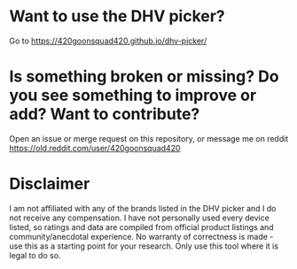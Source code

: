 # Want to use the DHV picker?

Go to https://420goonsquad420.github.io/dhv-picker/

# Is something broken or missing? Do you see something to improve or add? Want to contribute?

Open an issue or merge request on this repository, or message me on reddit https://old.reddit.com/user/420goonsquad420

# Disclaimer

I am not affiliated with any of the brands listed in the DHV picker and I do not receive any compensation. I have not personally used every device listed, so ratings and data are compiled from official product listings and community/anecdotal experience. No warranty of correctness is made - use this as a starting point for your research. Only use this tool where it is legal to do so.
